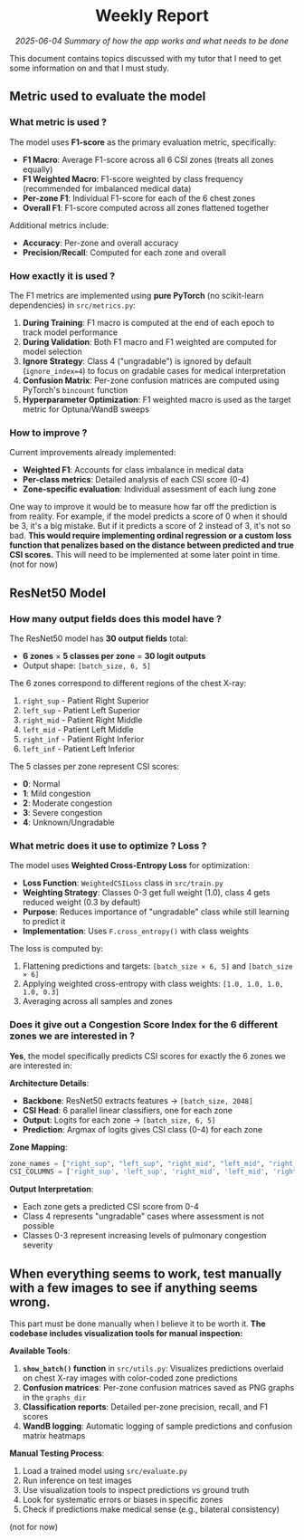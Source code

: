 **<h1 align="center">Weekly Report</h1>**

<p align="center"><i>2025-06-04 Summary of how the app works and what needs to be done</i></p>

This document contains topics discussed with my tutor that I need to get some information on and that I must study.

## Metric used to evaluate the model

### What metric is used ?

The model uses **F1-score** as the primary evaluation metric, specifically:
- **F1 Macro**: Average F1-score across all 6 CSI zones (treats all zones equally)
- **F1 Weighted Macro**: F1-score weighted by class frequency (recommended for imbalanced medical data)
- **Per-zone F1**: Individual F1-score for each of the 6 chest zones
- **Overall F1**: F1-score computed across all zones flattened together

Additional metrics include:
- **Accuracy**: Per-zone and overall accuracy
- **Precision/Recall**: Computed for each zone and overall

### How exactly it is used ?

The F1 metrics are implemented using **pure PyTorch** (no scikit-learn dependencies) in `src/metrics.py`:

1. **During Training**: F1 macro is computed at the end of each epoch to track model performance
2. **During Validation**: Both F1 macro and F1 weighted are computed for model selection
3. **Ignore Strategy**: Class 4 ("ungradable") is ignored by default (`ignore_index=4`) to focus on gradable cases for medical interpretation
4. **Confusion Matrix**: Per-zone confusion matrices are computed using PyTorch's `bincount` function
5. **Hyperparameter Optimization**: F1 weighted macro is used as the target metric for Optuna/WandB sweeps

### How to improve ?

Current improvements already implemented:
- **Weighted F1**: Accounts for class imbalance in medical data
- **Per-class metrics**: Detailed analysis of each CSI score (0-4)
- **Zone-specific evaluation**: Individual assessment of each lung zone

One way to improve it would be to measure how far off the prediction is from reality.
For example, if the model predicts a score of 0 when it should be 3, it's a big mistake.
But if it predicts a score of 2 instead of 3, it's not so bad.
**This would require implementing ordinal regression or a custom loss function that penalizes based on the distance between predicted and true CSI scores.**
This will need to be implemented at some later point in time. (not for now)

## ResNet50 Model

### How many output fields does this model have ?

The ResNet50 model has **30 output fields** total:
- **6 zones** × **5 classes per zone** = **30 logit outputs**
- Output shape: `[batch_size, 6, 5]`

The 6 zones correspond to different regions of the chest X-ray:
1. `right_sup` - Patient Right Superior
2. `left_sup` - Patient Left Superior  
3. `right_mid` - Patient Right Middle
4. `left_mid` - Patient Left Middle
5. `right_inf` - Patient Right Inferior
6. `left_inf` - Patient Left Inferior

The 5 classes per zone represent CSI scores:
- **0**: Normal
- **1**: Mild congestion
- **2**: Moderate congestion  
- **3**: Severe congestion
- **4**: Unknown/Ungradable

### What metric does it use to optimize ? Loss ?

The model uses **Weighted Cross-Entropy Loss** for optimization:
- **Loss Function**: `WeightedCSILoss` class in `src/train.py`
- **Weighting Strategy**: Classes 0-3 get full weight (1.0), class 4 gets reduced weight (0.3 by default)
- **Purpose**: Reduces importance of "ungradable" class while still learning to predict it
- **Implementation**: Uses `F.cross_entropy()` with class weights

The loss is computed by:
1. Flattening predictions and targets: `[batch_size × 6, 5]` and `[batch_size × 6]`
2. Applying weighted cross-entropy with class weights: `[1.0, 1.0, 1.0, 1.0, 0.3]`
3. Averaging across all samples and zones

### Does it give out a Congestion Score Index for the 6 different zones we are interested in ?

**Yes**, the model specifically predicts CSI scores for exactly the 6 zones we are interested in:

**Architecture Details**:
- **Backbone**: ResNet50 extracts features → `[batch_size, 2048]`
- **CSI Head**: 6 parallel linear classifiers, one for each zone
- **Output**: Logits for each zone → `[batch_size, 6, 5]`
- **Prediction**: Argmax of logits gives CSI class (0-4) for each zone

**Zone Mapping**:
```python
zone_names = ["right_sup", "left_sup", "right_mid", "left_mid", "right_inf", "left_inf"]
CSI_COLUMNS = ['right_sup', 'left_sup', 'right_mid', 'left_mid', 'right_inf', 'left_inf']
```

**Output Interpretation**:
- Each zone gets a predicted CSI score from 0-4
- Class 4 represents "ungradable" cases where assessment is not possible
- Classes 0-3 represent increasing levels of pulmonary congestion severity

## When everything seems to work, test manually with a few images to see if anything seems wrong.

This part must be done manually when I believe it to be worth it. **The codebase includes visualization tools for manual inspection:**

**Available Tools**:
1. **`show_batch()` function** in `src/utils.py`: Visualizes predictions overlaid on chest X-ray images with color-coded zone predictions
2. **Confusion matrices**: Per-zone confusion matrices saved as PNG graphs in the `graphs_dir`
3. **Classification reports**: Detailed per-zone precision, recall, and F1 scores
4. **WandB logging**: Automatic logging of sample predictions and confusion matrix heatmaps

**Manual Testing Process**:
1. Load a trained model using `src/evaluate.py`
2. Run inference on test images
3. Use visualization tools to inspect predictions vs ground truth
4. Look for systematic errors or biases in specific zones
5. Check if predictions make medical sense (e.g., bilateral consistency)

(not for now)